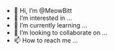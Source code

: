 - 👋 Hi, I’m @MeowBitt
- 👀 I’m interested in ...
- 🌱 I’m currently learning ...
- 💞️ I’m looking to collaborate on ...
- 📫 How to reach me ...

<!---
MeowBitt/MeowBitt is a ✨ special ✨ repository because its `README.md` (this file) appears on your GitHub profile.
You can click the Preview link to take a look at your changes.
--->

